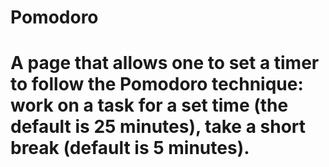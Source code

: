 # Pomodoro

# A page that allows one to set a timer to follow the Pomodoro technique: work on a task for a set time (the default is 25 minutes), take a short break (default is 5 minutes).
